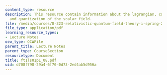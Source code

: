```yaml
---
content_type: resource
description: This resource contain information about the lagrangian, canonical quantization
  and quantization of the scalar field.
file: /media/courses/8-323-relativistic-quantum-field-theory-i-spring-2008/d708f79829a46f700d732ed4ab5d956a_ft1ls01p1_08.pdf
file_type: application/pdf
learning_resource_types:
- Lecture Notes
ocw_type: OCWFile
parent_title: Lecture Notes
parent_type: CourseSection
resourcetype: Document
title: ft1ls01p1_08.pdf
uid: d708f798-29a4-6f70-0d73-2ed4ab5d956a
---
```

